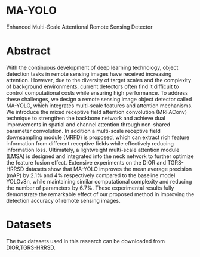 MA-YOLO
===
Enhanced Multi-Scale Attentional Remote Sensing Detector

Abstract
===
With the continuous development of deep learning technology, object detection tasks in remote sensing images have received increasing attention. However, due to the diversity of target scales and the complexity of background environments, current detectors often find it difficult to control computational costs while ensuring high performance. To address these challenges, we design a remote sensing image object detector called MA-YOLO, which integrates multi-scale features and attention mechanisms. We introduce the mixed receptive field attention convolution (MRFAConv) technique to strengthen the backbone network and achieve dual improvements in spatial and channel attention through non-shared parameter convolution. In addition a multi-scale receptive field downsampling module (MRFD) is proposed, which can extract rich feature information from different receptive fields while effectively reducing information loss. Ultimately, a lightweight multi-scale attention module (LMSA) is designed and integrated into the neck network to further optimize the feature fusion effect. Extensive experiments on the DIOR and TGRS-HRRSD datasets show that MA-YOLO improves the mean average precision (mAP) by 2.1% and 4% respectively compared to the baseline model YOLOv8n, while maintaining similar computational complexity and reducing the number of parameters by 6.7%. These experimental results fully demonstrate the remarkable effect of our proposed method in improving the detection accuracy of remote sensing images.

Datasets
===
The two datasets used in this research can be downloaded from [DIOR](http://www.escience.cn/people/gongcheng/DIOR.html),[TGRS-HRRSD](https://github.com/CrazyStoneonRoad/TGRS-HRRSD-Dataset).
